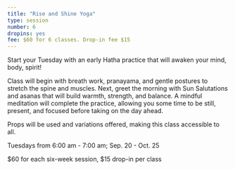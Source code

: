 ```yaml
---
title: "Rise and Shine Yoga"
type: session
number: 6
dropins: yes
fee: $60 for 6 classes. Drop-in fee $15
---
```

Start your Tuesday with an early Hatha practice that will awaken your mind, body, spirit!

Class will begin with breath work, pranayama, and gentle postures to stretch the spine and muscles. Next, greet the morning with Sun Salutations and asanas that will build warmth, strength, and balance. A mindful meditation will complete the practice, allowing you some time to be still, present, and focused before taking on the day ahead.

Props will be used and variations offered, making this class accessible to all.

Tuesdays from 6:00 am - 7:00 am; Sep. 20 - Oct. 25

$60 for each six-week session, $15 drop-in per class
